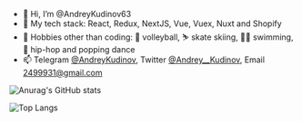 - 👋 Hi, I’m @AndreyKudinov63
- 🌱 My tech stack: React, Redux, NextJS, Vue, Vuex, Nuxt and Shopify
- 👀 Hobbies other than coding: 🏐 volleyball, ⛷ skate skiing, 🏊‍♂️ swimming, 🕺 hip-hop and popping dance
- 📫 Telegram [@AndreyKudinov](https://t.me/AndreyKudinov), Twitter [@Andrey__Kudinov](https://twitter.com/Andrey__Kudinov), Email 2499931@gmail.com

![Anurag's GitHub stats](https://github-readme-stats.vercel.app/api?username=AndreyKudinov63&show_icons&hide=stars,issues,contribs=true&count_private=true)

![Top Langs](https://github-readme-stats.vercel.app/api/top-langs/?username=AndreyKudinov63&hide_langs_below=1&layout=compact&langs_count=6&exclude_repo=puzzle,quiz)
